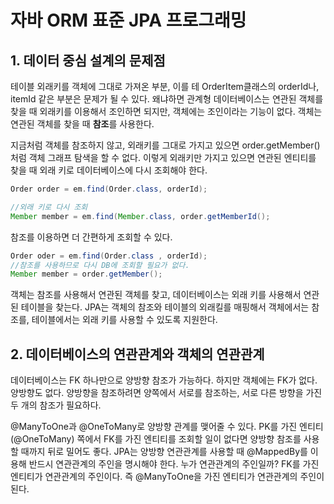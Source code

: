 # 자바 ORM 표준 JPA 프로그래밍

## 1. 데이터 중심 설계의 문제점

테이블 외래키를 객체에 그대로 가져온 부분, 이를 테 OrderItem클래스의 orderId나, itemId 같은 부분은 문제가 될 수 있다.
왜냐하면 관계형 데이터베이스는 연관된 객체를 찾을 때 외래키를 이용해서 조인하면 되지만, 객체에는 조인이라는 기능이 없다. 객체는
연관된 객체를 찾을 때 **참조**를 사용한다. 

 지금처럼 객체를 참조하지 않고, 외래키를 그대로 가지고 있으면 order.getMember()처럼 객체 그래프 탐색을 할 수 없다.
 이렇게 외래키만 가지고 있으면 연관된 엔티티를 찾을 때 외래 키로 데이터베이스에 다시 조회해야 한다.
 
 ```java
Order order = em.find(Order.class, orderId);

//외래 키로 다시 조회
Member member = em.find(Member.class, order.getMemberId();
``` 

참조를 이용하면 더 간편하게 조회할 수 있다.

```java
Order oder = em.find(Order.class , orderId);
//참조를 사용하므로 다시 DB에 조회할 필요가 없다.
Member member = order.getMember(); 
```
객체는 참조를 사용해서 연관된 객체를 찾고, 데이터베이스는 외래 키를 사용해서 연관된 테이블을 찾는다.
JPA는 객체의 참조와 테이블의 외래킬를 매핑해서 객체에서는 참조를, 테이블에서는 외래 키를 사용할 수 있도록 지원한다.

## 2. 데이터베이스의 연관관계와 객체의 연관관계

데이터베이스는 FK 하나만으로 양방향 참조가 가능하다. 하지만 객체에는 FK가 없다. 양방향도 없다. 양방향을 참조하려면 양쪽에서 서로를 참조하는, 
서로 다른 방향을 가진 두 개의 참조가 필요하다.

@ManyToOne과 @OneToMany로 양방향 관계를 맺어줄 수 있다. PK를 가진 엔티티(@OneToMany) 쪽에서 FK를 가진 엔티티를 조회할 일이 없다면
양방향 참조를 사용할 때까지 뒤로 밀어도 좋다. JPA는 양방향 연관관계를 사용할 때 @MappedBy를 이용해 반드시 연관관계의 주인을 명시해야 한다.
누가 연관관계의 주인일까? FK를 가진 엔티티가 연관관계의 주인이다. 즉 @ManyToOne을 가진 엔티티가 연관관계의 주인이 된다.




